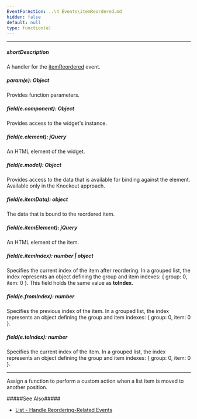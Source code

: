 ```yaml
---
EventForAction: ..\4 Events\itemReordered.md
hidden: false
default: null
type: function(e)
---
```

---
##### shortDescription
A handler for the [itemReordered](/api-reference/10%20UI%20Widgets/dxList/4%20Events/itemReordered.md '/Documentation/ApiReference/UI_Widgets/dxList/Events/#itemReordered') event.

##### param(e): Object
Provides function parameters.

##### field(e.component): Object
Provides access to the widget's instance.

##### field(e.element): jQuery
An HTML element of the widget.

##### field(e.model): Object
Provides access to the data that is available for binding against the element. Available only in the Knockout approach.

##### field(e.itemData): object
The data that is bound to the reordered item.

##### field(e.itemElement): jQuery
An HTML element of the item.

##### field(e.itemIndex): number | object
Specifies the current index of the item after reordering. In a grouped list, the index represents an object defining the group and item indexes: { group: 0, item: 0 }. This field holds the same value as **toIndex**.

##### field(e.fromIndex): number
Specifies the previous index of the item. In a grouped list, the index represents an object defining the group and item indexes: { group: 0, item: 0 }.

##### field(e.toIndex): number
Specifies the current index of the item. In a grouped list, the index represents an object defining the group and item indexes: { group: 0, item: 0 }.

---
Assign a function to perform a custom action when a list item is moved to another position.

#####See Also#####
- [List - Handle Reordering-Related Events](/concepts/05%20Widgets/List/30%20Item%20Reordering/10%20Events.md '/Documentation/Guide/Widgets/List/Item_Reordering/#Events')
